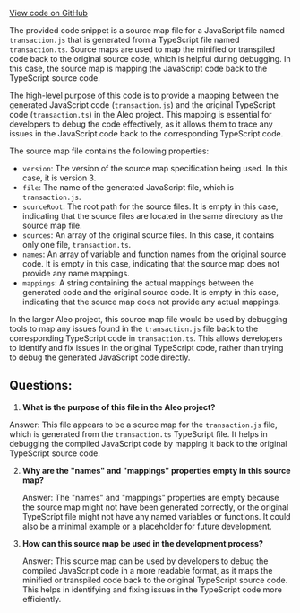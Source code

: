 [View code on GitHub](https://github.com/AleoHQ/aleo/sdk/src/models/transaction.js.map)

The provided code snippet is a source map file for a JavaScript file named `transaction.js` that is generated from a TypeScript file named `transaction.ts`. Source maps are used to map the minified or transpiled code back to the original source code, which is helpful during debugging. In this case, the source map is mapping the JavaScript code back to the TypeScript source code.

The high-level purpose of this code is to provide a mapping between the generated JavaScript code (`transaction.js`) and the original TypeScript code (`transaction.ts`) in the Aleo project. This mapping is essential for developers to debug the code effectively, as it allows them to trace any issues in the JavaScript code back to the corresponding TypeScript code.

The source map file contains the following properties:

- `version`: The version of the source map specification being used. In this case, it is version 3.
- `file`: The name of the generated JavaScript file, which is `transaction.js`.
- `sourceRoot`: The root path for the source files. It is empty in this case, indicating that the source files are located in the same directory as the source map file.
- `sources`: An array of the original source files. In this case, it contains only one file, `transaction.ts`.
- `names`: An array of variable and function names from the original source code. It is empty in this case, indicating that the source map does not provide any name mappings.
- `mappings`: A string containing the actual mappings between the generated code and the original source code. It is empty in this case, indicating that the source map does not provide any actual mappings.

In the larger Aleo project, this source map file would be used by debugging tools to map any issues found in the `transaction.js` file back to the corresponding TypeScript code in `transaction.ts`. This allows developers to identify and fix issues in the original TypeScript code, rather than trying to debug the generated JavaScript code directly.
## Questions: 
 1. **What is the purpose of this file in the Aleo project?**

   Answer: This file appears to be a source map for the `transaction.js` file, which is generated from the `transaction.ts` TypeScript file. It helps in debugging the compiled JavaScript code by mapping it back to the original TypeScript source code.

2. **Why are the "names" and "mappings" properties empty in this source map?**

   Answer: The "names" and "mappings" properties are empty because the source map might not have been generated correctly, or the original TypeScript file might not have any named variables or functions. It could also be a minimal example or a placeholder for future development.

3. **How can this source map be used in the development process?**

   Answer: This source map can be used by developers to debug the compiled JavaScript code in a more readable format, as it maps the minified or transpiled code back to the original TypeScript source code. This helps in identifying and fixing issues in the TypeScript code more efficiently.